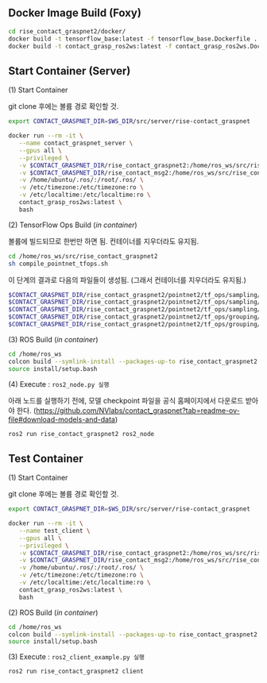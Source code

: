 ## Docker Image Build (Foxy)

```sh
cd rise_contact_graspnet2/docker/
docker build -t tensorflow_base:latest -f tensorflow_base.Dockerfile .
docker build -t contact_grasp_ros2ws:latest -f contact_grasp_ros2ws.Dockerfile .
```

## Start Container (Server)

(1) Start Container

git clone 후에는 볼륨 경로 확인할 것.

```sh
export CONTACT_GRASPNET_DIR=$WS_DIR/src/server/rise-contact_graspnet

docker run --rm -it \
   --name contact_graspnet_server \
   --gpus all \
   --privileged \
   -v $CONTACT_GRASPNET_DIR/rise_contact_graspnet2:/home/ros_ws/src/rise_contact_graspnet2 \
   -v $CONTACT_GRASPNET_DIR/rise_contact_msg2:/home/ros_ws/src/rise_contact_msg2 \
   -v /home/ubuntu/.ros/:/root/.ros/ \
   -v /etc/timezone:/etc/timezone:ro \
   -v /etc/localtime:/etc/localtime:ro \
   contact_grasp_ros2ws:latest \
   bash
```

(2) TensorFlow Ops Build (*in container*)

볼륨에 빌드되므로 한번만 하면 됨. 컨테이너를 지우더라도 유지됨.

```sh
cd /home/ros_ws/src/rise_contact_graspnet2
sh compile_pointnet_tfops.sh
```

이 단계의 결과로 다음의 파일들이 생성됨. (그래서 컨테이너를 지우더라도 유지됨.)

```sh
$CONTACT_GRASPNET_DIR/rise_contact_graspnet2/pointnet2/tf_ops/sampling/tf_sampling_so.so
$CONTACT_GRASPNET_DIR/rise_contact_graspnet2/pointnet2/tf_ops/sampling/tf_sampling_g.cu.o
$CONTACT_GRASPNET_DIR/rise_contact_graspnet2/pointnet2/tf_ops/sampling/1.pkl
$CONTACT_GRASPNET_DIR/rise_contact_graspnet2/pointnet2/tf_ops/grouping/tf_grouping_so.so
$CONTACT_GRASPNET_DIR/rise_contact_graspnet2/pointnet2/tf_ops/grouping/tf_grouping_g.cu.o
```

(3) ROS Build (*in container*)

```sh
cd /home/ros_ws
colcon build --symlink-install --packages-up-to rise_contact_graspnet2
source install/setup.bash
```

(4) Execute : `ros2_node.py 실행`

아래 노드를 실행하기 전에, 모델 checkpoint 파일을 공식 홈페이지에서 다운로드 받아야 한다. (https://github.com/NVlabs/contact_graspnet?tab=readme-ov-file#download-models-and-data)

```sh
ros2 run rise_contact_graspnet2 ros2_node
```

## Test Container

(1) Start Container

git clone 후에는 볼륨 경로 확인할 것.

```sh
export CONTACT_GRASPNET_DIR=$WS_DIR/src/server/rise-contact_graspnet

docker run --rm -it \
   --name test_client \
   --gpus all \
   --privileged \
   -v $CONTACT_GRASPNET_DIR/rise_contact_graspnet2:/home/ros_ws/src/rise_contact_graspnet2 \
   -v $CONTACT_GRASPNET_DIR/rise_contact_msg2:/home/ros_ws/src/rise_contact_msg2 \
   -v /home/ubuntu/.ros/:/root/.ros/ \
   -v /etc/timezone:/etc/timezone:ro \
   -v /etc/localtime:/etc/localtime:ro \
   contact_grasp_ros2ws:latest \
   bash
```

(2) ROS Build (*in container*)

```sh
cd /home/ros_ws
colcon build --symlink-install --packages-up-to rise_contact_graspnet2
source install/setup.bash
```

(3) Execute : `ros2_client_example.py 실행`

```sh
ros2 run rise_contact_graspnet2 client
```